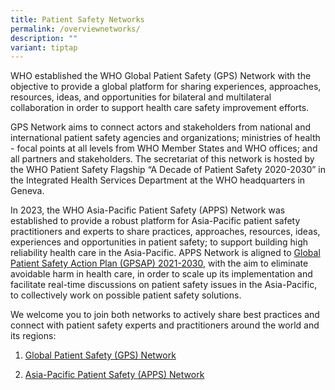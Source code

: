 ```yaml
---
title: Patient Safety Networks
permalink: /overviewnetworks/
description: ""
variant: tiptap
---
```

<p>WHO established the WHO Global Patient Safety (GPS) Network with the objective
to provide a global platform for sharing experiences, approaches, resources,
ideas, and opportunities for bilateral and multilateral collaboration in
order to support health care safety improvement efforts.</p>
<p>GPS Network aims to connect actors and stakeholders from national and
international patient safety agencies and organizations; ministries of
health - focal points at all levels from WHO Member States and WHO offices;
and all partners and stakeholders. The secretariat of this network is hosted
by the WHO Patient Safety Flagship “A Decade of Patient Safety 2020-2030”
in the Integrated Health Services Department at the WHO headquarters in
Geneva.</p>
<p>In 2023, the WHO Asia-Pacific Patient Safety (APPS) Network was established
to provide a robust platform for Asia-Pacific patient safety practitioners
and experts to share practices, approaches, resources, ideas, experiences
and opportunities in patient safety; to support building high reliability
health care in the Asia-Pacific. APPS Network is aligned to <a href="https://www.who.int/teams/integrated-health-services/patient-safety/policy/global-patient-safety-action-plan" rel="noopener noreferrer nofollow" target="_blank">Global Patient Safety Action Plan (GPSAP) 2021-2030</a>,
with the aim to eliminate avoidable harm in health care, in order to scale
up its implementation and facilitate real-time discussions on patient safety
issues in the Asia-Pacific, to collectively work on possible patient safety
solutions.</p>
<p>We welcome you to join both networks to actively share best practices
and connect with patient safety experts and practitioners around the world
and its regions:</p>
<ol data-tight="true" class="tight">
<li>
<p><a href="https://ihshub.org/topics/4216/feed" rel="noopener noreferrer nofollow" target="_blank">Global Patient Safety (GPS) Network</a>
</p>
</li>
<li>
<p><a href="https://ihshub.org/topics/4293/feed" rel="noopener noreferrer nofollow" target="_blank">Asia-Pacific Patient Safety (APPS) Network</a>
</p>
</li>
</ol>
<p></p>